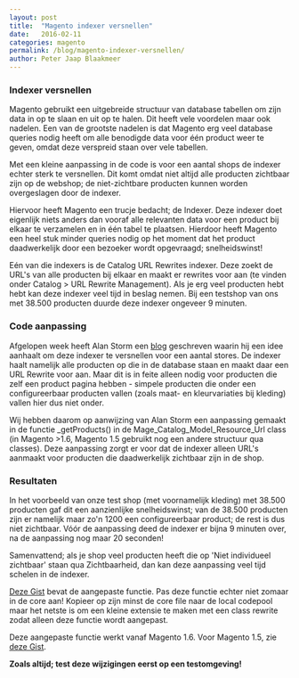 ```yaml
---
layout: post
title:  "Magento indexer versnellen"
date:   2016-02-11
categories: magento
permalink: /blog/magento-indexer-versnellen/
author: Peter Jaap Blaakmeer
---
```

### Indexer versnellen
Magento gebruikt een uitgebreide structuur van database tabellen om zijn data in op te slaan en uit op te halen. Dit heeft vele voordelen maar ook nadelen. Een van de grootste nadelen is dat Magento erg veel database queries nodig heeft om alle benodigde data voor één product weer te geven, omdat deze verspreid staan over vele tabellen.

Met een kleine aanpassing in de code is voor een aantal shops de indexer echter sterk te versnellen. Dit komt omdat niet altijd alle producten zichtbaar zijn op de webshop; de niet-zichtbare producten kunnen worden overgeslagen door de indexer.

Hiervoor heeft Magento een trucje bedacht; de Indexer. Deze indexer doet eigenlijk niets anders dan vooraf alle relevanten data voor een product bij elkaar te verzamelen en in één tabel te plaatsen. Hierdoor heeft Magento een heel stuk minder queries nodig op het moment dat het product daadwerkelijk door een bezoeker wordt opgevraagd; snelheidswinst!

Eén van die indexers is de Catalog URL Rewrites indexer. Deze zoekt de URL's van alle producten bij elkaar en maakt er rewrites voor aan (te vinden onder Catalog > URL Rewrite Management). Als je erg veel producten hebt hebt kan deze indexer veel tijd in beslag nemen. Bij een testshop van ons met 38.500 producten duurde deze indexer ongeveer 9 minuten.


### Code aanpassing
Afgelopen week heeft Alan Storm een [blog][1] geschreven waarin hij een idee aanhaalt om deze indexer te versnellen voor een aantal stores. De indexer haalt namelijk alle producten op die in de database staan en maakt daar een URL Rewrite voor aan. Maar dit is in feite alleen nodig voor producten die zelf een product pagina hebben - simpele producten die onder een configureerbaar producten vallen (zoals maat- en kleurvariaties bij kleding) vallen hier dus niet onder.

Wij hebben daarom op aanwijzing van Alan Storm een aanpassing gemaakt in de functie _getProducts() in de Mage_Catalog_Model_Resource_Url class (in Magento >1.6, Magento 1.5 gebruikt nog een andere structuur qua classes). Deze aanpassing zorgt er voor dat de indexer alleen URL's aanmaakt voor producten die daadwerkelijk zichtbaar zijn in de shop.


### Resultaten
In het voorbeeld van onze test shop (met voornamelijk kleding) met 38.500 producten gaf dit een aanzienlijke snelheidswinst; van de 38.500 producten zijn er namelijk maar zo'n 1200 een configureerbaar product; de rest is dus niet zichtbaar. Vóór de aanpassing deed de indexer er bijna 9 minuten over, na de aanpassing nog maar 20 seconden!

Samenvattend; als je shop veel producten heeft die op 'Niet individueel zichtbaar' staan qua Zichtbaarheid, dan kan deze aanpassing veel tijd schelen in de indexer.

[Deze Gist][2] bevat de aangepaste functie. Pas deze functie echter niet zomaar in de core aan! Kopieer op zijn minst de core file naar de local codepool maar het netste is om een kleine extensie te maken met een class rewrite zodat alleen deze functie wordt aangepast.

Deze aangepaste functie werkt vanaf Magento 1.6. Voor Magento 1.5, zie [deze Gist][3].

**Zoals altijd; test deze wijzigingen eerst op een testomgeving!**

[1]: http://alanstorm.com/scaling_magento_at_copious
[2]: https://gist.github.com/peterjaap/7231825
[3]: https://gist.github.com/peterjaap/7250262

